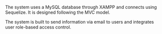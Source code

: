 The system uses a MySQL database through XAMPP and connects using Sequelize. It is designed following the MVC model.

The system is built to send information via email to users and integrates user role-based access control.
